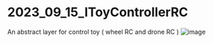 # 2023_09_15_IToyControllerRC
An abstract layer for control toy ( wheel RC and drone RC )
![image](https://github.com/user-attachments/assets/34a11a3e-77e2-4a3f-8b4c-83b7361310d8)



